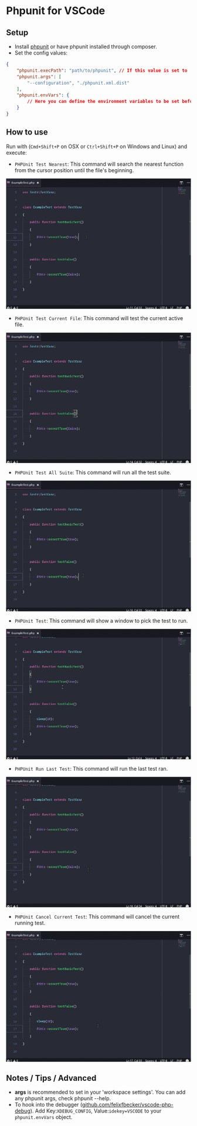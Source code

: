 # Phpunit for VSCode
## Setup
* Install [phpunit](https://phpunit.de/) or have phpunit installed through composer.
* Set the config values:
```JSON
{
    "phpunit.execPath": "path/to/phpunit", // If this value is set to '' it will try to use the composer phpunit installation.
    "phpunit.args": [
        "--configuration", "./phpunit.xml.dist"
    ],
    "phpunit.envVars": {
        // Here you can define the environment variables to be set before executing phpunit
    }
}
```

## How to use
Run with (`Cmd+Shift+P` on OSX or `Ctrl+Shift+P` on Windows and Linux) and execute:
* `PHPUnit Test Nearest`: This command will search the nearest function from the cursor position until the file's beginning.

![test-nearest](images/test-nearest.gif)

* `PHPUnit Test Current File`: This command will test the current active file.

![test-file](images/test-file.gif)

* `PHPUnit Test All Suite`: This command will run all the test suite.

![test-suite](images/test-suite.gif)

* `PHPUnit Test`: This command will show a window to pick the test to run.

![test-pick](images/test-pick.gif)

* `PHPUnit Run Last Test`: This command will run the last test ran.

![test-last](images/test-last.gif)

* `PHPUnit Cancel Current Test`: This command will cancel the current running test.

![test-cancel](images/test-cancel.gif)

## Notes / Tips / Advanced
* **args** is recommended to set in your 'workspace settings'. You can add any phpunit args, check phpunit --help.
* To hook into the debugger ([github.com/felixfbecker/vscode-php-debug](https://github.com/felixfbecker/vscode-php-debug)). Add Key:`XDEBUG_CONFIG`, Value:`idekey=VSCODE` to your `phpunit.envVars` object.

